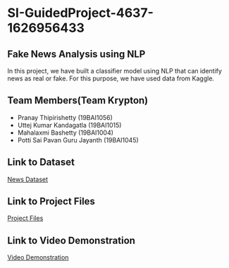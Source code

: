 # SI-GuidedProject-4637-1626956433

## Fake News Analysis using NLP

In this project, we have built a classifier model using NLP that can identify news as real or fake. For this purpose, we have used data from Kaggle.

## Team Members(Team Krypton)

- Pranay Thipirishetty (19BAI1056)
- Uttej Kumar Kandagatla (19BAI1015)
- Mahalaxmi Bashetty (19BAI1004)
- Potti Sai Pavan Guru Jayanth (19BAI1045)


## Link to Dataset
[News Dataset](https://drive.google.com/file/d/1mqEpnZho-oUhSsgBnE0fwPsaogkNzKqd/view?usp=sharing)

## Link to Project Files
[Project Files](https://drive.google.com/drive/folders/1Yua4Z0VK3XAGV1hLt-iUR1B26FFuwn8a?usp=sharing)

## Link to Video Demonstration
[Video Demonstration](https://drive.google.com/file/d/15DJ2-z4iV9kD1CAWScqFFdn3UvY8vw2i/view?usp=sharing)
